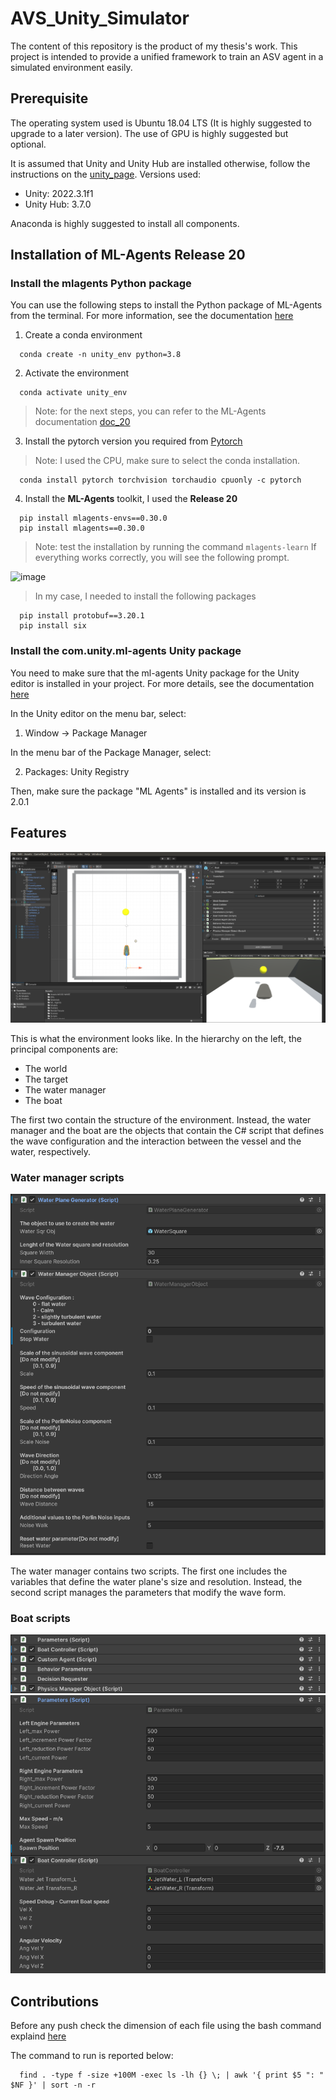 # AVS_Unity_Simulator

The content of this repository is the product of my thesis's work.
This project is intended to provide a unified framework to train an ASV agent in a simulated environment easily.

## Prerequisite

The operating system used is Ubuntu 18.04 LTS (It is highly suggested to upgrade to a later version). 
The use of GPU is highly suggested but optional.

It is assumed that Unity and Unity Hub are installed otherwise, follow the instructions on the [unity_page](https://unity.com/download).
Versions used:
- Unity: 2022.3.1f1
- Unity Hub: 3.7.0 

Anaconda is highly suggested to install all components.

## Installation of ML-Agents Release 20

### Install the mlagents Python package 

You can use the following steps to install the Python package of ML-Agents from the terminal.
For more information, see the documentation [here](https://github.com/Unity-Technologies/ml-agents/blob/release_20/docs/Installation.md#install-the-mlagents-python-package)


1. Create a conda environment
```
  conda create -n unity_env python=3.8
```
2. Activate the environment
```
  conda activate unity_env
```

> Note: for the next steps, you can refer to the ML-Agents documentation [doc_20]()

3. Install the pytorch version you required from [Pytorch](https://pytorch.org/get-started/locally/)
> Note: I used the CPU, make sure to select the conda installation.
```
  conda install pytorch torchvision torchaudio cpuonly -c pytorch
```
4. Install the **ML-Agents** toolkit, I used the **Release 20**
```
  pip install mlagents-envs==0.30.0
  pip install mlagents==0.30.0
```
> Note: test the installation by running the command ```mlagents-learn```
> If everything works correctly, you will see the following prompt.

![image](images/)

> In my case, I needed to install the following packages

```
  pip install protobuf==3.20.1
  pip install six
```
### Install the com.unity.ml-agents Unity package
You need to make sure that the ml-agents Unity package for the Unity editor is installed in your project. For more details, see the documentation [here](https://github.com/Unity-Technologies/ml-agents/blob/release_20/docs/Installation.md#install-the-comunityml-agents-unity-package)

In the Unity editor on the menu bar, select:

1. Window -> Package Manager

In the menu bar of the Package Manager, select:

2. Packages: Unity Registry
 
Then, make sure the package "ML Agents" is installed and its version is 2.0.1 




## Features

![image](./Images/Env_presentation.png)

This is what the environment looks like.
In the hierarchy on the left, the principal components are:
- The world 
- The target
- The water manager
- The boat

The first two contain the structure of the environment.
Instead, the water manager and the boat are the objects that contain the C# script that defines the wave configuration and the interaction between the vessel and the water, respectively.

### Water manager scripts

![image1](./Images/water_manager_settings_presentation.png)

The water manager contains two scripts.
The first one includes the variables that define the water plane's size and resolution.
Instead, the second script manages the parameters that modify the wave form.

### Boat scripts
![image2](./Images/boat_script_presentation.png)
![image3](./Images/boat_manager_settings_presentation.png)

## Contributions

Before any push check the dimension of each file using the bash command explaind [here](https://netshopisp.medium.com/how-to-find-large-files-and-directories-in-linux-server-b176698d276f#:~:text=The%20%2Dtype%20f%20option%20specifies,details%20for%20each%20file%20found.)

The command to run is reported below:

```
  find . -type f -size +100M -exec ls -lh {} \; | awk '{ print $5 ": " $NF }' | sort -n -r
```
